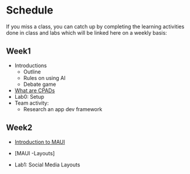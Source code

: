 # Schedule 
If you miss a class, you can catch up by completing the learning activities done in class and labs which will be linked here on a weekly basis:

## Week1
- Introductions
    - Outline 
    - Rules on using AI
    - Debate game
- [What are CPADs](/notes/Lecture1_CPAD.md)
- Lab0: Setup
- Team activity: 
    - Research an app dev framework

## Week2
- [Introduction to MAUI](/notes/Lecture%202%20MAUI%20Architecture.md)

- [MAUI -Layouts]
- Lab1: Social Media Layouts


<!-- 

## Week3
- Asynchronous Programming

## Week4
- [Lecture 4: Data Binding](/notes/Lecture4_DataBinding.md)
- Lab2: Data binding dining app

## Week5
- []
## Week6
## Week7
## Week8
## Week9
## Week10
## Week11
## Week12
## Week13
 -->